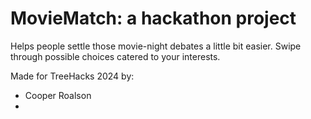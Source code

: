 # MovieMatch: a hackathon project

Helps people settle those movie-night debates a little bit easier.
Swipe through possible choices catered to your interests.

Made for TreeHacks 2024 by:
 - Cooper Roalson
 - 
